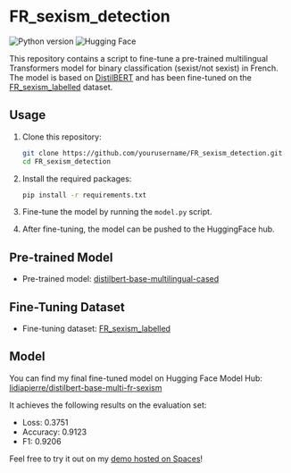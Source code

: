 # FR_sexism_detection

![Python version](https://img.shields.io/badge/Python-3.8%2B-blue)
![Hugging Face](https://img.shields.io/badge/Hugging%20Face-transformers%20v4.6.1%2B-brightgreen)

This repository contains a script to fine-tune a pre-trained multilingual Transformers model for binary classification (sexist/not sexist) in French. The model is based on [DistilBERT](https://huggingface.co/distilbert-base-multilingual-cased) and has been fine-tuned on the [FR_sexism_labelled](https://huggingface.co/datasets/lidiapierre/fr_sexism_labelled) dataset.

## Usage

1. Clone this repository:

   ```bash
   git clone https://github.com/yourusername/FR_sexism_detection.git
   cd FR_sexism_detection
   ```

2. Install the required packages:

   ```bash
   pip install -r requirements.txt
   ```

3. Fine-tune the model by running the `model.py` script.

4. After fine-tuning, the model can be pushed to the HuggingFace hub.

## Pre-trained Model

- Pre-trained model: [distilbert-base-multilingual-cased](https://huggingface.co/distilbert-base-multilingual-cased)

## Fine-Tuning Dataset

- Fine-tuning dataset: [FR_sexism_labelled](https://huggingface.co/datasets/lidiapierre/fr_sexism_labelled)

## Model

You can find my final fine-tuned model on Hugging Face Model Hub: [lidiapierre/distilbert-base-multi-fr-sexism](https://huggingface.co/lidiapierre/distilbert-base-multi-fr-sexism)

It achieves the following results on the evaluation set:
- Loss: 0.3751
- Accuracy: 0.9123
- F1: 0.9206

Feel free to try it out on my [demo hosted on Spaces](https://huggingface.co/spaces/lidiapierre/FR-sexism-detection)!
